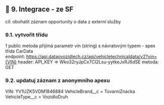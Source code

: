## 🔗 9. Integrace - ze SF
cíl: obohatit záznam opportunity o data z externí služby

### 9.1. vytvořit třídu 
1 public metoda přijímá parametr vin (string) s návratovým typem - apex třída CarData  
endpoint: https://api.dataovozidlech.cz/api/vehicletechnicaldata/v2?vin={VIN}
header: API_KEY => Wko32ryJpCx7CI2Lsu-yytkeJxRJ6dSE
metoda: GET

### 9.2. updatuj záznam z anonymního apexu
VIN: YV1UZK5VDM1846884
VehicleBrand__c =  TovarniZnacka
VehicleType__c = VozidloDruh

